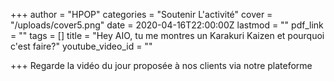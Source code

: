+++
author = "HPOP"
categories = "Soutenir L'activité"
cover = "/uploads/cover5.png"
date = 2020-04-16T22:00:00Z
lastmod = ""
pdf_link = ""
tags = []
title = "Hey AIO, tu me montres un Karakuri Kaizen et pourquoi c'est faire?"
youtube_video_id = ""

+++
Regarde la vidéo du jour proposée à nos clients via notre plateforme